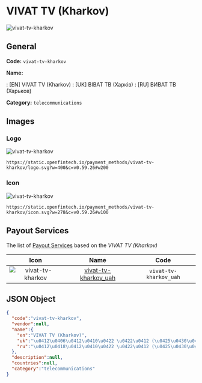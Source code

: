 
# VIVAT TV (Kharkov) 
![vivat-tv-kharkov](https://static.openfintech.io/payment_methods/vivat-tv-kharkov/logo.svg?w=400&c=v0.59.26#w200)  

## General 
**Code:** `vivat-tv-kharkov` 
 
**Name:** 
 
:	[EN] VIVAT TV (Kharkov) 
:	[UK] ВІВАТ ТВ (Харків) 
:	[RU] ВИВАТ ТВ (Харьков) 
 
**Category:** `telecommunications` 
 

## Images 

### Logo 
![vivat-tv-kharkov](https://static.openfintech.io/payment_methods/vivat-tv-kharkov/logo.svg?w=400&c=v0.59.26#w200)  

```
https://static.openfintech.io/payment_methods/vivat-tv-kharkov/logo.svg?w=400&c=v0.59.26#w200
```  

### Icon 
![vivat-tv-kharkov](https://static.openfintech.io/payment_methods/vivat-tv-kharkov/icon.svg?w=278&c=v0.59.26#w100)  

```
https://static.openfintech.io/payment_methods/vivat-tv-kharkov/icon.svg?w=278&c=v0.59.26#w100
```  

## Payout Services 
 
The list of [Payout Services](/payout-services/) based on the _VIVAT TV (Kharkov)_ 

|Icon|Name|Code| 
|:---:|:---:|:---:| 
|![vivat-tv-kharkov](https://static.openfintech.io/payout_methods/vivat-tv-kharkov/icon.png?w=278&c=v0.59.26#w40) |[vivat-tv-kharkov_uah](/payout-services/vivat-tv-kharkov_uah/)|`vivat-tv-kharkov_uah`| 
 

## JSON Object 

```json
{
  "code":"vivat-tv-kharkov",
  "vendor":null,
  "name":{
    "en":"VIVAT TV (Kharkov)",
    "uk":"\u0412\u0406\u0412\u0410\u0422 \u0422\u0412 (\u0425\u0430\u0440\u043a\u0456\u0432)",
    "ru":"\u0412\u0418\u0412\u0410\u0422 \u0422\u0412 (\u0425\u0430\u0440\u044c\u043a\u043e\u0432)"
  },
  "description":null,
  "countries":null,
  "category":"telecommunications"
}
```  
